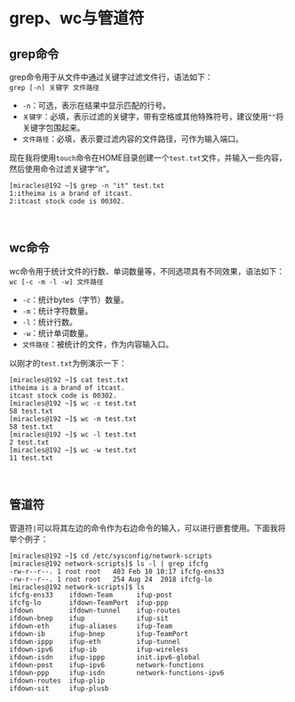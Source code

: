 # grep、wc与管道符
## grep命令
grep命令用于从文件中通过关键字过滤文件行，语法如下：  
`grep [-n] 关键字 文件路径`
- `-n`：可选，表示在结果中显示匹配的行号。
- `关键字`：必填，表示过滤的关键字，带有空格或其他特殊符号，建议使用`""`将关键字包围起来。
- `文件路径`：必填，表示要过滤内容的文件路径，可作为输入端口。

现在我将使用`touch`命令在HOME目录创建一个`test.txt`文件，并输入一些内容，然后使用命令过滤关键字“it”。
```
[miracles@192 ~]$ grep -n "it" test.txt
1:itheima is a brand of itcast.
2:itcast stock code is 00302.
```
<br>

## wc命令
wc命令用于统计文件的行数、单词数量等，不同选项具有不同效果，语法如下：  
`wc [-c -m -l -w] 文件路径`
- `-c`：统计bytes（字节）数量。
- `-m`：统计字符数量。
- `-l`：统计行数。
- `-w`：统计单词数量。
- `文件路径`：被统计的文件，作为内容输入口。

以刚才的`test.txt`为例演示一下：
```
[miracles@192 ~]$ cat test.txt
itheima is a brand of itcast.
itcast stock code is 00302.
[miracles@192 ~]$ wc -c test.txt
58 test.txt
[miracles@192 ~]$ wc -m test.txt
58 test.txt
[miracles@192 ~]$ wc -l test.txt
2 test.txt
[miracles@192 ~]$ wc -w test.txt
11 test.txt
```
<br>

## 管道符
管道符`|`可以将其左边的命令作为右边命令的输入，可以进行嵌套使用。下面我将举个例子：
```
[miracles@192 ~]$ cd /etc/sysconfig/network-scripts
[miracles@192 network-scripts]$ ls -l | grep ifcfg
-rw-r--r--. 1 root root   403 Feb 10 10:17 ifcfg-ens33
-rw-r--r--. 1 root root   254 Aug 24  2018 ifcfg-lo
[miracles@192 network-scripts]$ ls
ifcfg-ens33    ifdown-Team      ifup-post
ifcfg-lo       ifdown-TeamPort  ifup-ppp
ifdown         ifdown-tunnel    ifup-routes
ifdown-bnep    ifup             ifup-sit
ifdown-eth     ifup-aliases     ifup-Team
ifdown-ib      ifup-bnep        ifup-TeamPort
ifdown-ippp    ifup-eth         ifup-tunnel
ifdown-ipv6    ifup-ib          ifup-wireless
ifdown-isdn    ifup-ippp        init.ipv6-global
ifdown-post    ifup-ipv6        network-functions
ifdown-ppp     ifup-isdn        network-functions-ipv6
ifdown-routes  ifup-plip
ifdown-sit     ifup-plusb
```